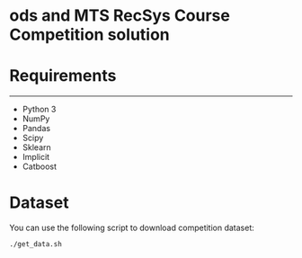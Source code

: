 # ods and MTS RecSys Course Competition solution

# Requirements
--------
- Python 3
- NumPy
- Pandas
- Scipy
- Sklearn
- Implicit
- Catboost

# Dataset
You can use the following script to download competition dataset:
```
./get_data.sh
```
